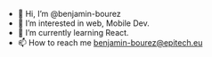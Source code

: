 - 👋 Hi, I’m @benjamin-bourez
- 👀 I’m interested in web, Mobile Dev.
- 🌱 I’m currently learning React.
- 📫 How to reach me benjamin-bourez@epitech.eu
